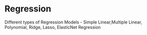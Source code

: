 # Regression
 Different types of Regression Models - Simple Linear,Multiple Linear, Polynomial, Ridge, Lasso, ElasticNet Regression
